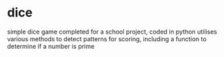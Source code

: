 # dice
simple dice game completed for a school project, coded in python
utilises various methods to detect patterns for scoring, including a function to determine if a number is prime
